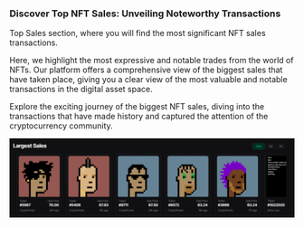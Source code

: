 ###  Discover Top NFT Sales: Unveiling Noteworthy Transactions

Top Sales section, where you will find the most significant NFT sales transactions.

Here, we highlight the most expressive and notable trades from the world of NFTs. Our platform offers a comprehensive view of the biggest sales that have taken place, giving you a clear view of the most valuable and notable transactions in the digital asset space.

Explore the exciting journey of the biggest NFT sales, diving into the transactions that have made history and captured the attention of the cryptocurrency community.

![Largest sales ](image-4.png)
